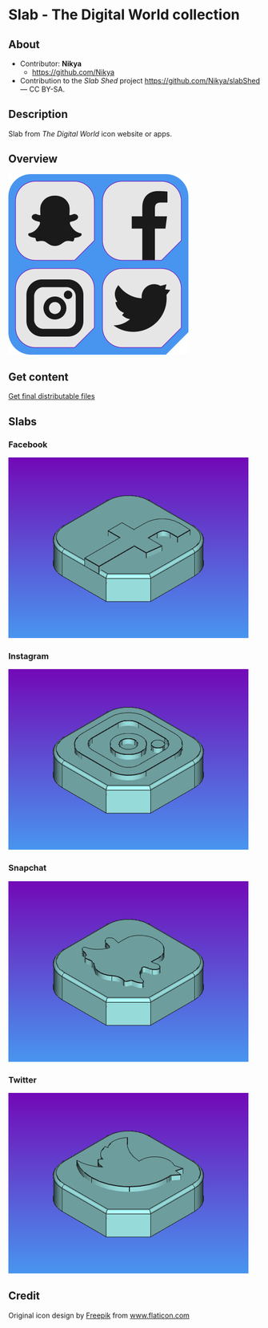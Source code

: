 # Slab - The Digital World collection

## About

- Contributor: **Nikya**
  - https://github.com/Nikya
- Contribution to the <em>Slab Shed</em> project <a xmlns:dct="http://purl.org/dc/terms/" href="https://github.com/Nikya/slabShed" rel="dct:source">https://github.com/Nikya/slabShed</a> — CC BY-SA.

## Description

Slab from _The Digital World_ icon website or apps.

## Overview

![Main overview](resources/overview1.png "the main overview of this Slab collection")

## Get content

[Get final distributable files](distributable)

## Slabs

### Facebook

![Facebook](resources/slab_digitalWorld_facebook.png)

### Instagram

![Facebook](resources/slab_digitalWorld_instagram.png)

### Snapchat

![Facebook](resources/slab_digitalWorld_snapchat.png)

### Twitter

![Facebook](resources/slab_digitalWorld_twitter.png)

## Credit

Original icon design by <a href="https://www.freepik.com" title="Freepik">Freepik</a> from <a href="https://www.flaticon.com/fr/" title="Flaticon">www.flaticon.com</a>